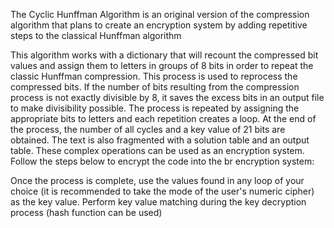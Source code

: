 The Cyclic Hunffman Algorithm is an original version of the compression algorithm that plans to create an encryption system by adding repetitive steps to the classical Hunffman algorithm

This algorithm works with a dictionary that will recount the compressed bit values and assign them to letters in groups of 8 bits in order to repeat the classic Hunffman compression. This process is used to reprocess the compressed bits. If the number of bits resulting from the compression process is not exactly divisible by 8, it saves the excess bits in an output file to make divisibility possible. The process is repeated by assigning the appropriate bits to letters and each repetition creates a loop. At the end of the process, the number of all cycles and a key value of 21 bits are obtained. The text is also fragmented with a solution table and an output table. These complex operations can be used as an encryption system. 
Follow the steps below to encrypt the code into the br encryption system:

Once the process is complete, use the values found in any loop of your choice (it is recommended to take the mode of the user's numeric cipher) as the key value.
Perform key value matching during the key decryption process (hash function can be used)
